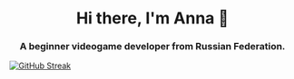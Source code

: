 <h1 align="center"> Hi there, I'm Anna 👋</a></h1>
<h3 align="center">A beginner videogame developer from Russian Federation.</h3>

[![GitHub Streak](https://github-readme-streak-stats.herokuapp.com/?user=DenverCoder1)](https://git.io/streak-stats)
